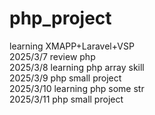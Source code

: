 # php_project
learning XMAPP+Laravel+VSP<br>
2025/3/7 review php<br>
2025/3/8 learning php array skill<br>
2025/3/9 php small project<br>
2025/3/10 learning php some str  <br>
2025/3/11 php small project<br>
